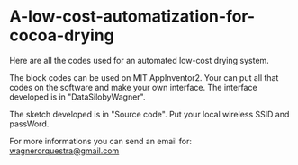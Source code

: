 # A-low-cost-automatization-for-cocoa-drying
Here are all the codes used for an automated low-cost drying system.

The block codes can be used on MIT AppInventor2. Your can put all that codes on the software and make your own interface. 
The interface developed is in "DataSilobyWagner".

The sketch developed is in "Source code". Put your local wireless SSID and passWord. 

For more informations you can send an email for: wagnerorquestra@gmail.com
